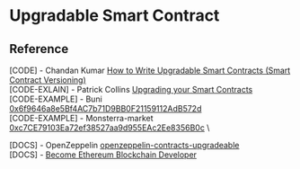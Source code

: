 # Upgradable Smart Contract

## Reference

[CODE] - Chandan Kumar [How to Write Upgradable Smart Contracts (Smart Contract Versioning)](https://medium.com/swlh/how-to-write-upgradable-smart-contracts-smart-contract-versioning-5ff5ce035732) \
[CODE-EXLAIN] - Patrick Collins [Upgrading your Smart Contracts](https://www.youtube.com/watch?v=bdXJmWajZRY&t=1436s&ab_channel=PatrickCollins) \
[CODE-EXAMPLE] - Buni [0x6f9646a8e5Bf4AC7b71D9BB0F21159112AdB572d](https://bscscan.com/address/0x6f9646a8e5bf4ac7b71d9bb0f21159112adb572d#code) \
[CODE-EXAMPLE] - Monsterra-market [0xc7CE79103Ea72ef38527aa9d955EAc2Ee8356B0c](https://testnet.bscscan.com/address/0xc7CE79103Ea72ef38527aa9d955EAc2Ee8356B0c#code) \

[DOCS] - OpenZeppelin [openzeppelin-contracts-upgradeable](https://github.com/OpenZeppelin/openzeppelin-contracts-upgradeable) \
[DOCS] -  [Become Ethereum Blockchain Developer](https://ethereum-blockchain-developer.com/110-upgrade-smart-contracts/03-upgrade-eip-standards/)